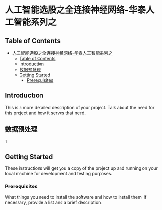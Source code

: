 # 人工智能选股之全连接神经网络-华泰人工智能系列之

## Table of Contents



- [人工智能选股之全连接神经网络-华泰人工智能系列之](#人工智能选股之全连接神经网络-华泰人工智能系列之)
  - [Table of Contents](#table-of-contents)
  - [Introduction](#introduction)
  - [数据预处理](#数据预处理)
  - [Getting Started](#getting-started)
    - [Prerequisites](#prerequisites)


## Introduction

This is a more detailed description of your project. Talk about the need for this project and how it serves that need.

## 数据预处理

1 



## Getting Started

These instructions will get you a copy of the project up and running on your local machine for development and testing purposes.

### Prerequisites

What things you need to install the software and how to install them. If necessary, provide a list and a brief description.
